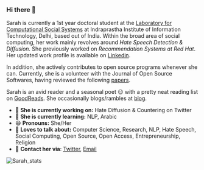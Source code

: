 ### Hi there 👋

Sarah is currently a 1st year doctoral student at the [Laboratory for Computational Social Systems](http://lcs2.iiitd.edu.in/) at  Indraprastha Institute of Information Technology, Delhi, based out of India. Within the broad area of social computing, her work mainly revolves around *Hate Speech Detection & Diffusion.* She previously worked on *Recommendation Systems at Red Hat*. Her updated work profile is available on [Linkedin](https://www.linkedin.com/in/sarahmasud/).

In addition, she actively contributes to open source programs whenever she can. Currently, she is a volunteer with the Journal of Open Source Softwares, having reviewed the following [papers](https://joss.theoj.org/papers/reviewed_by/@sara-02).

Sarah is an avid reader and a seasonal poet :wink: with a pretty neat reading list on [GoodReads](https://www.goodreads.com/_themessier). She occasionally blogs/rambles at [blog](https://themessier.wordpress.com/).

- 🔭 **She is currently working on:** Hate Diffusion & Countering on Twitter
- 🌱 **She is currently learning:** NLP, Arabic
- 😄 **Pronouns:** She/Her
- :speech_balloon: **Loves to talk about:** Computer Science, Research, NLP, Hate Speech, Social Computing, Open Source, Open Access, Entrepreneurship, Religion
- :handshake: **Contact her via**: [Twitter](https://twitter.com/_themessier), [Email](sarahmasud02@gmail.com)

![Sarah_stats](https://github-readme-stats.vercel.app/api?username=sara-02)
